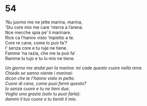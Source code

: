 # 54

’Nu juorno me ne jette marina, marina,  
’Stu core mio me care ’nterra a l’arena.  
Nce mecche spia pe’ li marinare.  
Rice ca l’hanno visto ’mpietto a te.  
Core re cane, come lo può fa’?  
I’ senza core e tu ruje ne tiene.  
Famme ’na razia, che me la può fa’  
Ramme lu tujo e tu lu mio ne tiene.

*Un giorno me andai per la marina: 
mi cade questo cuore nella rena.  
Chiedo se sanno niente i marinai:  
dicon che te l’hanno visto in petto.  
Cuore di cane, come puoi farmi questo?  
Io senza cuore e tu ne tieni due.  
Voglio una grazia (solo tu puoi farla):  
dammi il tuo cuore e tu tieniti il mio.*


